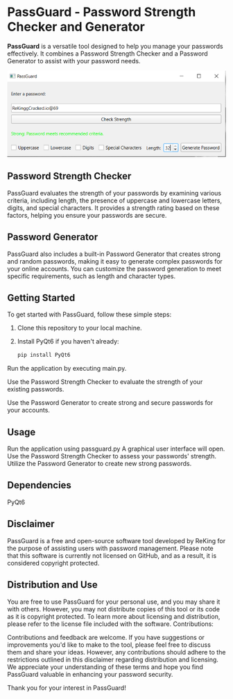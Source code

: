# PassGuard - Password Strength Checker and Generator

**PassGuard** is a versatile tool designed to help you manage your passwords effectively. It combines a Password Strength Checker and a Password Generator to assist with your password needs.

![PassGuard](https://raw.githubusercontent.com/jumbubly/PassGuard/master/Image.PNG)

## Password Strength Checker

PassGuard evaluates the strength of your passwords by examining various criteria, including length, the presence of uppercase and lowercase letters, digits, and special characters. It provides a strength rating based on these factors, helping you ensure your passwords are secure.

## Password Generator

PassGuard also includes a built-in Password Generator that creates strong and random passwords, making it easy to generate complex passwords for your online accounts. You can customize the password generation to meet specific requirements, such as length and character types.

## Getting Started

To get started with PassGuard, follow these simple steps:

1. Clone this repository to your local machine.

2. Install PyQt6 if you haven't already:

   ```bash
   pip install PyQt6

Run the application by executing main.py.

Use the Password Strength Checker to evaluate the strength of your existing passwords.

Use the Password Generator to create strong and secure passwords for your accounts.

## Usage

Run the application using passguard.py
A graphical user interface will open.
Use the Password Strength Checker to assess your passwords' strength.
Utilize the Password Generator to create new strong passwords.

## Dependencies

PyQt6

## Disclaimer

PassGuard is a free and open-source software tool developed by ReKing for the purpose of assisting users with password management. Please note that this software is currently not licensed on GitHub, and as a result, it is considered copyright protected.

## Distribution and Use

You are free to use PassGuard for your personal use, and you may share it with others. However, you may not distribute copies of this tool or its code as it is copyright protected. To learn more about licensing and distribution, please refer to the license file included with the software.
Contributions:

Contributions and feedback are welcome. If you have suggestions or improvements you'd like to make to the tool, please feel free to discuss them and share your ideas. However, any contributions should adhere to the restrictions outlined in this disclaimer regarding distribution and licensing.
We appreciate your understanding of these terms and hope you find PassGuard valuable in enhancing your password security.

Thank you for your interest in PassGuard!
